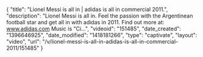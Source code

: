 {
    "title": "Lionel Messi is all in | adidas is all in commercial 2011.",
    "description": "Lionel Messi is all in. Feel the passion with the Argentinean football star and get all in with adidas in 2011. Find out more at: www.adidas.com Music is \"Ci...",
    "videoid": "151485",
    "date_created": "1396646925",
    "date_modified": "1418181266",
    "type": "captivate",
    "layout": "video",
    "url": "\/v\/lionel-messi-is-all-in-adidas-is-all-in-commercial-2011\/151485"
}